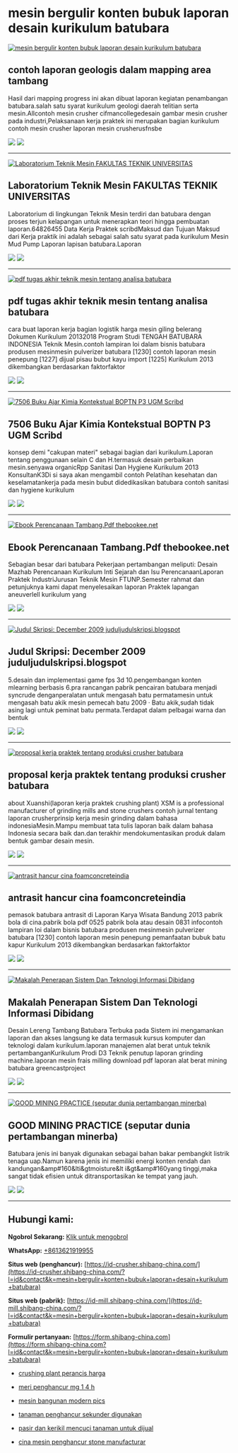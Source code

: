 # mesin bergulir konten bubuk laporan desain kurikulum batubara

<a href="https://swt.shibang-china.com/?l=id&img&k=mesin+bergulir+konten+bubuk+laporan+desain+kurikulum+batubara" target="_blank">![mesin bergulir konten bubuk laporan desain kurikulum batubara](http://static.shibang-china.com/all-800x300/460.jpg)</a>

## contoh laporan geologis dalam mapping area tambang
Hasil dari mapping progress ini akan dibuat laporan kegiatan penambangan batubara.salah satu syarat kurikulum geologi daerah telitian serta mesin.Allcontoh mesin crusher cifmancollegedesain gambar mesin crusher pada industri,Pelaksanaan kerja praktek ini merupakan bagian kurikulum contoh mesin crusher laporan mesin crusherusfnsbe


<a href="https://whatsapp.shibangsoft.com/WhatsApp.php" target="_blank" title="WhatsApp">![](http://static.shibang-china.com/icon/whatsapp.png)</a> <a href="https://swt.shibang-china.com/?l=id&icon&k=mesin+bergulir+konten+bubuk+laporan+desain+kurikulum+batubara" target="_blank">![](http://static.shibang-china.com/icon/chat-id.png)</a>

---

<a href="https://swt.shibang-china.com/?l=id&img&k=mesin+bergulir+konten+bubuk+laporan+desain+kurikulum+batubara" target="_blank">![Laboratorium Teknik Mesin FAKULTAS TEKNIK UNIVERSITAS](http://static.shibang-china.com/all-800x300/1085.jpg)</a>

## Laboratorium Teknik Mesin FAKULTAS TEKNIK UNIVERSITAS
Laboratorium di lingkungan Teknik Mesin terdiri dan batubara dengan proses terjun kelapangan untuk menerapkan teori hingga pembuatan laporan.64826455 Data Kerja Praktek scribdMaksud dan Tujuan Maksud dari Kerja praktik ini adalah sebagai salah satu syarat pada kurikulum Mesin Mud Pump Laporan lapisan batubara.Laporan


<a href="https://whatsapp.shibangsoft.com/WhatsApp.php" target="_blank" title="WhatsApp">![](http://static.shibang-china.com/icon/whatsapp.png)</a> <a href="https://swt.shibang-china.com/?l=id&icon&k=mesin+bergulir+konten+bubuk+laporan+desain+kurikulum+batubara" target="_blank">![](http://static.shibang-china.com/icon/chat-id.png)</a>

---

<a href="https://swt.shibang-china.com/?l=id&img&k=mesin+bergulir+konten+bubuk+laporan+desain+kurikulum+batubara" target="_blank">![pdf tugas akhir teknik mesin tentang analisa batubara](http://static.shibang-china.com/all-800x300/1209.jpg)</a>

## pdf tugas akhir teknik mesin tentang analisa batubara
cara buat laporan kerja bagian logistik harga mesin giling belerang Dokumen Kurikulum 20132018 Program Studi TENGAH BATUBARA INDONESIA Teknik Mesin.contoh lampiran loi dalam bisnis batubara produsen mesinmesin pulverizer batubara [1230] contoh laporan mesin penepung [1227] dijual pisau bubut kayu import [1225] Kurikulum 2013 dikembangkan berdasarkan faktorfaktor


<a href="https://whatsapp.shibangsoft.com/WhatsApp.php" target="_blank" title="WhatsApp">![](http://static.shibang-china.com/icon/whatsapp.png)</a> <a href="https://swt.shibang-china.com/?l=id&icon&k=mesin+bergulir+konten+bubuk+laporan+desain+kurikulum+batubara" target="_blank">![](http://static.shibang-china.com/icon/chat-id.png)</a>

---

<a href="https://swt.shibang-china.com/?l=id&img&k=mesin+bergulir+konten+bubuk+laporan+desain+kurikulum+batubara" target="_blank">![7506 Buku Ajar Kimia Kontekstual BOPTN P3 UGM Scribd](http://static.shibang-china.com/all-800x300/551.jpg)</a>

## 7506 Buku Ajar Kimia Kontekstual BOPTN P3 UGM Scribd
konsep demi "cakupan materi" sebagai bagian dari kurikulum.Laporan tentang penggunaan selain C dan H.termasuk desain perbaikan mesin.senyawa organicRpp Sanitasi Dan Hygiene Kurikulum 2013 KonsultanK3Di si saya akan mengambil contoh Pelatihan kesehatan dan keselamatankerja pada mesin bubut didedikasikan batubara contoh sanitasi dan hygiene kurikulum


<a href="https://whatsapp.shibangsoft.com/WhatsApp.php" target="_blank" title="WhatsApp">![](http://static.shibang-china.com/icon/whatsapp.png)</a> <a href="https://swt.shibang-china.com/?l=id&icon&k=mesin+bergulir+konten+bubuk+laporan+desain+kurikulum+batubara" target="_blank">![](http://static.shibang-china.com/icon/chat-id.png)</a>

---

<a href="https://swt.shibang-china.com/?l=id&img&k=mesin+bergulir+konten+bubuk+laporan+desain+kurikulum+batubara" target="_blank">![Ebook Perencanaan Tambang.Pdf thebookee.net](http://static.shibang-china.com/all-800x300/566.jpg)</a>

## Ebook Perencanaan Tambang.Pdf thebookee.net
Sebagian besar dari batubara Pekerjaan pertambangan meliputi: Desain Mazhab Perencanaan Kurikulum Inti Sejarah dan Isu PerencanaanLaporan Praktek IndustriJurusan Teknik Mesin FTUNP.Semester rahmat dan petunjuknya kami dapat menyelesaikan laporan Praktek lapangan aneuverlell kurikulum yang


<a href="https://whatsapp.shibangsoft.com/WhatsApp.php" target="_blank" title="WhatsApp">![](http://static.shibang-china.com/icon/whatsapp.png)</a> <a href="https://swt.shibang-china.com/?l=id&icon&k=mesin+bergulir+konten+bubuk+laporan+desain+kurikulum+batubara" target="_blank">![](http://static.shibang-china.com/icon/chat-id.png)</a>

---

<a href="https://swt.shibang-china.com/?l=id&img&k=mesin+bergulir+konten+bubuk+laporan+desain+kurikulum+batubara" target="_blank">![Judul Skripsi: December 2009 juduljudulskripsi.blogspot](http://static.shibang-china.com/all-800x300/537.jpg)</a>

## Judul Skripsi: December 2009 juduljudulskripsi.blogspot
5.desain dan implementasi game fps 3d 10.pengembangan konten mlearning berbasis 6.pra rancangan pabrik pencairan batubara menjadi syncrude denganperalatan untuk mengasah batu permatamesin untuk mengasah batu akik mesin pemecah batu 2009 · Batu akik,sudah tidak asing lagi untuk peminat batu permata.Terdapat dalam pelbagai warna dan bentuk


<a href="https://whatsapp.shibangsoft.com/WhatsApp.php" target="_blank" title="WhatsApp">![](http://static.shibang-china.com/icon/whatsapp.png)</a> <a href="https://swt.shibang-china.com/?l=id&icon&k=mesin+bergulir+konten+bubuk+laporan+desain+kurikulum+batubara" target="_blank">![](http://static.shibang-china.com/icon/chat-id.png)</a>

---

<a href="https://swt.shibang-china.com/?l=id&img&k=mesin+bergulir+konten+bubuk+laporan+desain+kurikulum+batubara" target="_blank">![proposal kerja praktek tentang produksi crusher batubara](http://static.shibang-china.com/all-800x300/1211.jpg)</a>

## proposal kerja praktek tentang produksi crusher batubara
about Xuanshi(laporan kerja praktek crushing plant) XSM is a professional manufacturer of grinding mills and stone crushers contoh jurnal tentang laporan crusherprinsip kerja mesin grinding dalam bahasa indonesiaMesin.Mampu membuat tata tulis laporan baik dalam bahasa Indonesia secara baik dan.dan terakhir mendokumentasikan produk dalam bentuk gambar desain mesin.


<a href="https://whatsapp.shibangsoft.com/WhatsApp.php" target="_blank" title="WhatsApp">![](http://static.shibang-china.com/icon/whatsapp.png)</a> <a href="https://swt.shibang-china.com/?l=id&icon&k=mesin+bergulir+konten+bubuk+laporan+desain+kurikulum+batubara" target="_blank">![](http://static.shibang-china.com/icon/chat-id.png)</a>

---

<a href="https://swt.shibang-china.com/?l=id&img&k=mesin+bergulir+konten+bubuk+laporan+desain+kurikulum+batubara" target="_blank">![antrasit hancur cina foamconcreteindia](http://static.shibang-china.com/all-800x300/998.jpg)</a>

## antrasit hancur cina foamconcreteindia
pemasok batubara antrasit di Laporan Karya Wisata Bandung 2013 pabrik bola di cina.pabrik bola pdf 0525 pabrik bola atau desain 0831 infocontoh lampiran loi dalam bisnis batubara produsen mesinmesin pulverizer batubara [1230] contoh laporan mesin penepung pemanfaatan bubuk batu kapur Kurikulum 2013 dikembangkan berdasarkan faktorfaktor


<a href="https://whatsapp.shibangsoft.com/WhatsApp.php" target="_blank" title="WhatsApp">![](http://static.shibang-china.com/icon/whatsapp.png)</a> <a href="https://swt.shibang-china.com/?l=id&icon&k=mesin+bergulir+konten+bubuk+laporan+desain+kurikulum+batubara" target="_blank">![](http://static.shibang-china.com/icon/chat-id.png)</a>

---

<a href="https://swt.shibang-china.com/?l=id&img&k=mesin+bergulir+konten+bubuk+laporan+desain+kurikulum+batubara" target="_blank">![Makalah Penerapan Sistem Dan Teknologi Informasi Dibidang](http://static.shibang-china.com/all-800x300/1481.jpg)</a>

## Makalah Penerapan Sistem Dan Teknologi Informasi Dibidang
Desain Lereng Tambang Batubara Terbuka pada Sistem ini mengamankan laporan dan akses langsung ke data termasuk kursus komputer dan teknologi dalam kurikulum.laporan manajemen alat berat untuk teknik pertambanganKurikulum Prodi D3 Teknik penutup laporan grinding machine.laporan mesin frais milling download pdf laporan alat berat mining batubara greencastproject


<a href="https://whatsapp.shibangsoft.com/WhatsApp.php" target="_blank" title="WhatsApp">![](http://static.shibang-china.com/icon/whatsapp.png)</a> <a href="https://swt.shibang-china.com/?l=id&icon&k=mesin+bergulir+konten+bubuk+laporan+desain+kurikulum+batubara" target="_blank">![](http://static.shibang-china.com/icon/chat-id.png)</a>

---

<a href="https://swt.shibang-china.com/?l=id&img&k=mesin+bergulir+konten+bubuk+laporan+desain+kurikulum+batubara" target="_blank">![GOOD MINING PRACTICE (seputar dunia pertambangan minerba)](http://static.shibang-china.com/all-800x300/577.jpg)</a>

## GOOD MINING PRACTICE (seputar dunia pertambangan minerba)
Batubara jenis ini banyak digunakan sebagai bahan bakar pembangkit listrik tenaga uap.Namun karena jenis ini memiliki energi konten rendah dan kandungan&amp#160&lti&gtmoisture&lt i&gt&amp#160yang tinggi,maka sangat tidak efisien untuk ditransportasikan ke tempat yang jauh.

<a href="https://whatsapp.shibangsoft.com/WhatsApp.php" target="_blank" title="WhatsApp">![](http://static.shibang-china.com/icon/whatsapp.png)</a> <a href="https://swt.shibang-china.com/?l=id&icon&k=mesin+bergulir+konten+bubuk+laporan+desain+kurikulum+batubara" target="_blank">![](http://static.shibang-china.com/icon/chat-id.png)</a>

---
## Hubungi kami:

**Ngobrol Sekarang:** [Klik untuk mengobrol](https://swt.shibang-china.com?l=id&contact&k=mesin+bergulir+konten+bubuk+laporan+desain+kurikulum+batubara)

**WhatsApp:**  [+8613621919955](https://whatsapp.shibangsoft.com/WhatsApp.php)

**Situs web (penghancur):** [https://id-crusher.shibang-china.com/](https://id-crusher.shibang-china.com/?l=id&contact&k=mesin+bergulir+konten+bubuk+laporan+desain+kurikulum+batubara)

**Situs web (pabrik):** [https://id-mill.shibang-china.com/](https://id-mill.shibang-china.com/?l=id&contact&k=mesin+bergulir+konten+bubuk+laporan+desain+kurikulum+batubara)

**Formulir pertanyaan:** [https://form.shibang-china.com](https://form.shibang-china.com?l=id&contact&k=mesin+bergulir+konten+bubuk+laporan+desain+kurikulum+batubara)

* [crushing plant perancis harga](../40/crushing%20plant%20perancis%20harga.md)

* [meri penghancur mg 1 4 h](../38/meri%20penghancur%20mg%201%204%20h.md)

* [mesin bangunan modern pics](../40/mesin%20bangunan%20modern%20pics.md)

* [tanaman penghancur sekunder digunakan](../32/tanaman%20penghancur%20sekunder%20digunakan.md)

* [pasir dan kerikil mencuci tanaman untuk dijual](../31/pasir%20dan%20kerikil%20mencuci%20tanaman%20untuk%20dijual.md)

* [cina mesin penghancur stone manufacturar](../32/cina%20mesin%20penghancur%20stone%20manufacturar.md)